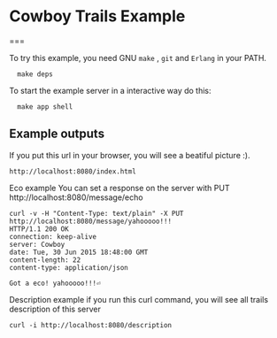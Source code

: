 # Cowboy Trails Example
===

To try this example, you need GNU `make` , `git` and `Erlang` in your PATH.

```
  make deps
```

To start the example server in a interactive way do this:
```
  make app shell
```

Example outputs
---------------

If you put this url in your browser, you will see a beatiful picture :).
```
http://localhost:8080/index.html
```

Eco example
You can set a response on the server with PUT http://localhost:8080/message/echo
```
curl -v -H "Content-Type: text/plain" -X PUT http://localhost:8080/message/yahooooo!!!
HTTP/1.1 200 OK
connection: keep-alive
server: Cowboy
date: Tue, 30 Jun 2015 18:48:00 GMT
content-length: 22
content-type: application/json

Got a eco! yahooooo!!!⏎
```

Description example
if you run this curl command, you will see all trails description of this server
```
curl -i http://localhost:8080/description
```
